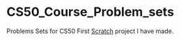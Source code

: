 # CS50_Course_Problem_sets
Problems Sets for CS50
First [Scratch](https://scratch.mit.edu/projects/421036201/) project I have made.

